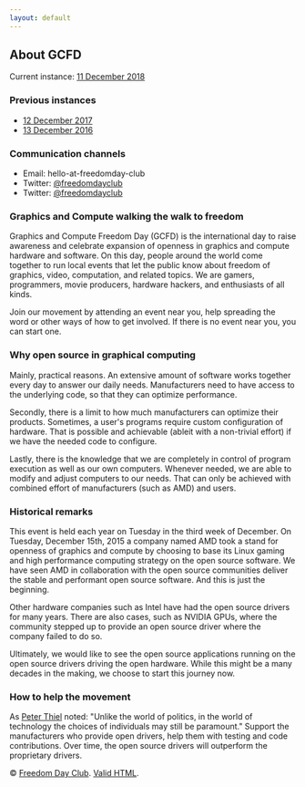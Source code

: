 ```yaml
---
layout: default
---
```


## About GCFD

Current instance: [11 December 2018](2018.md)

### Previous instances

* [12 December 2017](2017.md)
* [13 December 2016](2016.md)

### Communication channels

* Email: hello-at-freedomday-club
* Twitter: [@freedomdayclub](https://www.facebook.com/freedomdayclub/)
* Twitter: [@freedomdayclub](https://twitter.com/freedomdayclub)

### Graphics and Compute walking the walk to freedom

Graphics and Compute Freedom Day (GCFD) is the international day to raise awareness and celebrate expansion of openness in graphics and compute hardware and software. On this day, people around the world come together to run local events that let the public know about freedom of graphics, video, computation, and related topics. We are gamers, programmers, movie producers, hardware hackers, and enthusiasts of all kinds.

Join our movement by attending an event near you, help spreading the word or other ways of how to get involved. If there is no event near you, you can start one.

### Why open source in graphical computing

Mainly, practical reasons. An extensive amount of software works together every day to answer our daily needs. Manufacturers need to have access to the underlying code, so that they can optimize performance.

Secondly, there is a limit to how much manufacturers can optimize their products. Sometimes, a user's programs require custom configuration of hardware. That is possible and achievable (ableit with a non-trivial effort) if we have the needed code to configure.

Lastly, there is the knowledge that we are completely in control of program execution as well as our own computers. Whenever needed, we are able to modify and adjust computers to our needs. That can only be achieved with combined effort of manufacturers (such as AMD) and users.

### Historical remarks

This event is held each year on Tuesday in the third week of December. On Tuesday, December 15th, 2015 a company named AMD took a stand for openness of graphics and compute by choosing to base its Linux gaming and high performance computing strategy on the open source software. We have seen AMD in collaboration with the open source communities deliver the stable and performant open source software. And this is just the beginning.

Other hardware companies such as Intel have had the open source drivers for many years. There are also cases, such as NVIDIA GPUs, where the community stepped up to provide an open source driver where the company failed to do so.

Ultimately, we would like to see the open source applications running on the open source drivers driving the open hardware. While this might be a many decades in the making, we choose to start this journey now.

### How to help the movement

As [Peter Thiel](http://zerotoonebook.com/) noted: "Unlike the world of politics, in the world of technology the choices of individuals may still be paramount." Support the manufacturers who provide open drivers, help them with testing and code contributions. Over time, the open source drivers will outperform the proprietary drivers.

© [Freedom Day Club](https://freedomday.club/). [Valid HTML](https://validator.w3.org/nu/?doc=https%3A%2F%2Fgraphicsandcompute.freedomday.club%2F).
